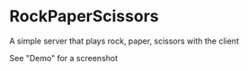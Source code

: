 # RockPaperScissors
A simple server that plays rock, paper, scissors with the client

See "Demo" for a screenshot


